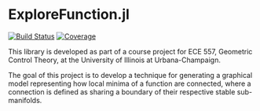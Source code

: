 # ExploreFunction.jl

[![Build Status](https://github.com/Helmuthn/ExploreFunction.jl/workflows/CI/badge.svg)](https://github.com/Helmuthn/ExploreFunction.jl/actions)
[![Coverage](https://codecov.io/gh/Helmuthn/ExploreFunction.jl/branch/master/graph/badge.svg)](https://codecov.io/gh/Helmuthn/ExploreFunction.jl)

This library is developed as part of a course project for ECE 557, Geometric Control Theory, at the University of Illinois at Urbana-Champaign.

The goal of this project is to develop a technique for generating a graphical model representing how local minima of a function are connected, where a connection is defined as sharing a boundary of their respective stable sub-manifolds.

